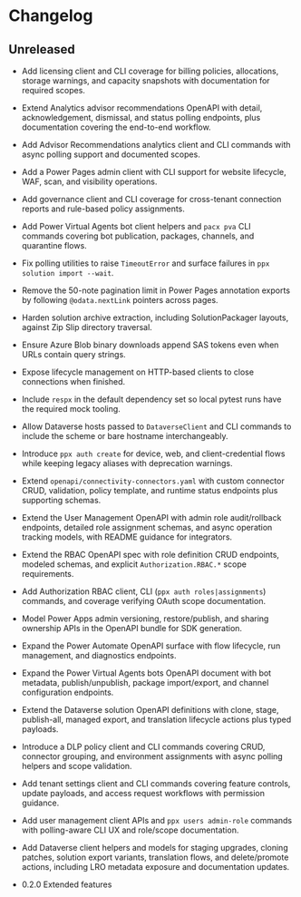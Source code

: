 # Changelog

## Unreleased

- Add licensing client and CLI coverage for billing policies, allocations, storage warnings,
  and capacity snapshots with documentation for required scopes.
- Extend Analytics advisor recommendations OpenAPI with detail, acknowledgement, dismissal, and status polling endpoints, plus documentation covering the end-to-end workflow.
- Add Advisor Recommendations analytics client and CLI commands with async polling support and documented scopes.
- Add a Power Pages admin client with CLI support for website lifecycle, WAF, scan, and visibility operations.
- Add governance client and CLI coverage for cross-tenant connection reports and rule-based policy assignments.
- Add Power Virtual Agents bot client helpers and `pacx pva` CLI commands covering bot publication, packages, channels, and quarantine flows.
- Fix polling utilities to raise `TimeoutError` and surface failures in `ppx solution import --wait`.
- Remove the 50-note pagination limit in Power Pages annotation exports by following `@odata.nextLink` pointers across pages.
- Harden solution archive extraction, including SolutionPackager layouts, against Zip Slip directory traversal.
- Ensure Azure Blob binary downloads append SAS tokens even when URLs contain query strings.
- Expose lifecycle management on HTTP-based clients to close connections when finished.
- Include `respx` in the default dependency set so local pytest runs have the required mock tooling.
- Allow Dataverse hosts passed to `DataverseClient` and CLI commands to include the scheme or bare hostname interchangeably.
- Introduce `ppx auth create` for device, web, and client-credential flows while keeping legacy aliases with deprecation warnings.
- Extend `openapi/connectivity-connectors.yaml` with custom connector CRUD, validation, policy template, and runtime status endpoints plus supporting schemas.
- Extend the User Management OpenAPI with admin role audit/rollback endpoints, detailed role assignment schemas, and async operation tracking models, with README guidance for integrators.
- Extend the RBAC OpenAPI spec with role definition CRUD endpoints, modeled
  schemas, and explicit `Authorization.RBAC.*` scope requirements.
- Add Authorization RBAC client, CLI (`ppx auth roles|assignments`) commands,
  and coverage verifying OAuth scope documentation.
- Model Power Apps admin versioning, restore/publish, and sharing ownership APIs in the OpenAPI bundle for SDK generation.
- Expand the Power Automate OpenAPI surface with flow lifecycle, run management, and diagnostics endpoints.
- Expand the Power Virtual Agents bots OpenAPI document with bot metadata, publish/unpublish, package import/export, and channel configuration endpoints.
- Extend the Dataverse solution OpenAPI definitions with clone, stage, publish-all, managed export, and translation lifecycle actions plus typed payloads.
- Introduce a DLP policy client and CLI commands covering CRUD, connector grouping, and environment assignments with async polling helpers and scope validation.
- Add tenant settings client and CLI commands covering feature controls, update payloads, and access request workflows with permission guidance.
- Add user management client APIs and `ppx users admin-role` commands with polling-aware CLI UX and role/scope documentation.
- Add Dataverse client helpers and models for staging upgrades, cloning patches, solution export variants, translation flows, and delete/promote actions, including LRO metadata exposure and documentation updates.

- 0.2.0 Extended features
